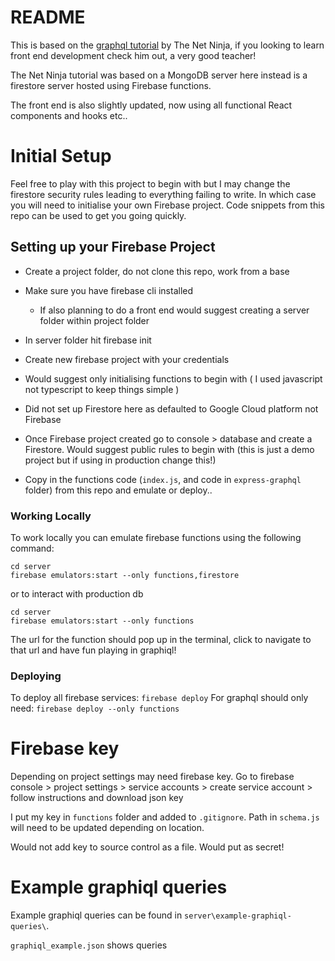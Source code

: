 # README

This is based on the [graphql tutorial](https://www.youtube.com/playlist?list=PL4cUxeGkcC9iK6Qhn-QLcXCXPQUov1U7f) by The Net Ninja, if you looking to learn front end development check him out, a very good teacher!

The Net Ninja tutorial was based on a MongoDB server here instead is a firestore server hosted using Firebase functions.

The front end is also slightly updated, now using all functional React components and hooks etc..

# Initial Setup

Feel free to play with this project to begin with but I may change the firestore security rules leading to everything failing to write. In which case you will need to initialise your own Firebase project. Code snippets from this repo can be used to get you going quickly. 

## Setting up your Firebase Project

* Create a project folder, do not clone this repo, work from a base

* Make sure you have firebase cli installed
    * If also planning to do a front end would suggest creating a server folder within project folder

* In server folder hit firebase init 
* Create new firebase project with your credentials
* Would suggest only initialising functions to begin with ( I used javascript not typescript to keep things simple )
* Did not set up Firestore here as defaulted to Google Cloud platform not Firebase
* Once Firebase project created go to console > database and create a Firestore. Would suggest public rules to begin with (this is just a demo project but if using in production change this!)
* Copy in the functions code (`index.js`, and code in `express-graphql` folder) from this repo and emulate or deploy..

### Working Locally

To work locally you can emulate firebase functions using the following command:

```
cd server
firebase emulators:start --only functions,firestore
```
or to interact with production db
```
cd server
firebase emulators:start --only functions
```

The url for the function should pop up in the terminal, click to navigate to that url and have fun playing in graphiql!

### Deploying
To deploy all firebase services:
`firebase deploy`
For graphql should only need:
`firebase deploy --only functions`

# Firebase key
Depending on project settings may need firebase key. Go to firebase console > project settings > service accounts > create service account > follow instructions and download json key

I put my key in `functions` folder and added to `.gitignore`. Path in `schema.js` will need to be updated depending on location. 

Would not add key to source control as a file. Would put as secret!




# Example graphiql queries 
Example graphiql queries can be found in `server\example-graphiql-queries\`.

`graphiql_example.json` shows queries
